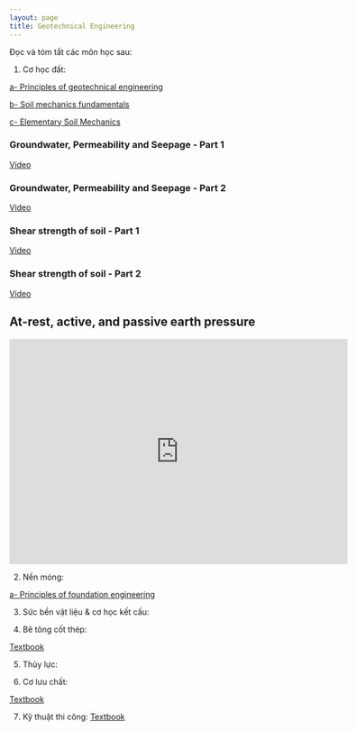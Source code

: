 ```yaml
---
layout: page
title: Geotechnical Engineering
---
```


Đọc và tóm tắt các môn học sau:

1) Cơ học đất:

[a- Principles of geotechnical engineering](https://drive.google.com/drive/folders/15UDTIKPqKLqKMSqBIEtaBFSJsRrT2Ovw)

[b- Soil mechanics fundamentals](https://drive.google.com/file/d/1xV_BsPy_KEqNbuCej4ZXmPWtTuObS186/view?usp=sharing)

[c- Elementary Soil Mechanics](https://www.youtube.com/watch?v=_arD9SDTK74&list=PLzBZ3hmMnx1KUOu8ZQItF7J2Stdo0tjhG)

### Groundwater, Permeability and Seepage - Part 1
[Video](https://www.youtube.com/watch?v=eCUJm5XDTuI)

### Groundwater, Permeability and Seepage - Part 2
[Video](https://www.youtube.com/watch?v=lvIBR8wwyjI)

### Shear strength of soil - Part 1
[Video](https://www.youtube.com/watch?v=BCFFUK3oVnA&t=277s)

### Shear strength of soil - Part 2
[Video](https://www.youtube.com/watch?v=BZh8LGCP7ts)

## At-rest, active, and passive earth pressure
<iframe width="600" height = "400" src="https://www.youtube.com/embed/RC6-LJphzW4" frameborder="0" allowfullscreen></iframe>

2) Nền móng:

[a- Principles of foundation engineering](https://www.amazon.co.jp/Principles-Foundation-Engineering-Braja-Das/dp/1337705039/ref=sr_1_3?ie=UTF8&qid=1520865607&sr=8-3&keywords=principles+of+foundation+engineering)

3) Sức bền vật liệu & cơ học kết cấu:


4) Bê tông cốt thép:

[Textbook](https://drive.google.com/drive/folders/1VMCPKCU4n-cZZ_6P3QKxRBV4xHp3WLI4)

5) Thủy lực:

6) Cơ lưu chất:

[Textbook](https://drive.google.com/drive/folders/1VMCPKCU4n-cZZ_6P3QKxRBV4xHp3WLI4)

7) Kỹ thuật thi công:
[Textbook](https://drive.google.com/drive/folders/1HJmGecASx4PsCxlaqKNfJQLz8TaNpFFI)
